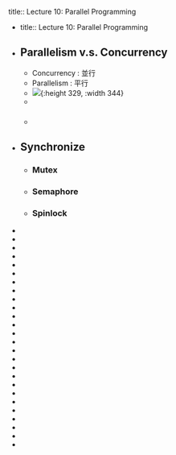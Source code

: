 title:: Lecture 10: Parallel Programming

- title:: Lecture 10: Parallel Programming
- ## Parallelism v.s. Concurrency
	- Concurrency : 並行
	- Parallelism : 平行
	- ![](https://miro.medium.com/max/1250/0*D4B7hf_Up9bc9wzg.jpg){:height 329, :width 344}
	-
	- ###
- ## Synchronize
	- ### Mutex
	- ### Semaphore
	- ### Spinlock
-
-
-
-
-
-
-
-
-
-
-
-
-
-
-
-
-
-
-
-
-
-
-
-
-
-